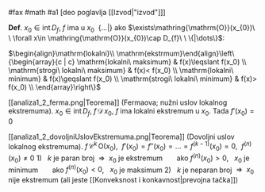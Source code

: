 #fax #math #a1 [deo poglavlja [[Izvod|"izvod"]]]
$\:$

**Def**. $x_{0}\in \mathrm{int}\, D_{f}$, $f$ ima u $x_{0}\ \  \{\dots|\}$ ako $\exists\mathring{\mathrm{O}}(x_{0})\ \ \forall x\in \mathring{\mathrm{O}}(x_{0})\cap D_{f}\ \ \{|\dots\}$:

$\begin{align}\mathrm{lokalni}\\ \mathrm{ekstrmum}\end{align}\left\{\begin{array}{c | c}
\mathrm{lokalni\ maksimum} & f(x)\leqslant f(x_0) \\
\mathrm{strogi\ lokalni\ maksimum} & f(x)< f(x_0) \\
\mathrm{lokalni\ minimum} & f(x)\geqslant f(x_0) \\
\mathrm{strogi\ lokalni\ minimum} & f(x)> f(x_0) \\
\end{array}\right\}$

[[analiza1_2_ferma.png|Teorema]] (Fermaova; nužni uslov lokalnog ekstremuma).
$x_{0}\in \mathrm{int}\,D_{f},\ f\,\mathcal{D}\,x_{0},\ f$ ima lokalni ekstremum u $x_{0}$.
Tada $f'(x_{0})=0$

[[analiza1_2_dovoljniUslovEkstremuma.png|Teorema]] (Dovoljni uslov lokalnog ekstremuma).
$f\,\mathcal{C}^{k}\,\mathrm{O}(x_{0}),\ \ f'(x_{0})=f''(x_{0})=\dots=f^{(k-1)}(x_{0})=0, \ \ f^{(n)}(x_{0})\ne 0$
1\) $\ \ k$ je paran broj$\ \ \Rightarrow\ \ x_{0}$ je ekstremum
$\quad\:$ ako $f^{(n)}(x_{0})>0$, $\ \ x_{0}$ je minimum
$\quad\:$ ako $f^{(n)}(x_{0})<0$, $\ \ x_{0}$ je maksimum
2\) $\ \ k$ je neparan broj$\ \ \Rightarrow\ \ x_{0}$ nije ekstremum (ali jeste [[Konveksnost i konkavnost|prevojna tačka]])